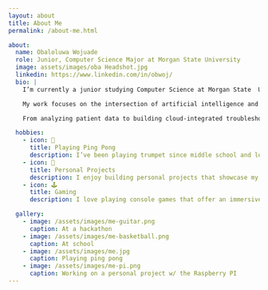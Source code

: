 ```yaml
---
layout: about
title: About Me
permalink: /about-me.html

about:
  name: Obaloluwa Wojuade
  role: Junior, Computer Science Major at Morgan State University
  image: assets/images/oba Headshot.jpg
  linkedin: https://www.linkedin.com/in/obwoj/
  bio: |
    I’m currently a junior studying Computer Science at Morgan State  University in Baltimore, Maryland. I expect to graduate in 2027.

    My work focuses on the intersection of artificial intelligence and real-world impact—how machine learning, data science, and cloud computing can be used to address healthcare disparities and improve system efficiency

    From analyzing patient data to building cloud-integrated troubleshooting tools, I aim to create smart, scalable solutions that empower communities and enhance user experiences.

  hobbies:
    - icon: 🏓
      title: Playing Ping Pong
      description: I’ve been playing trumpet since middle school and love improvising to Coltrane and Miles Davis tracks.
    - icon: 🤖
      title: Personal Projects
      description: I enjoy building personal projects that showcase my interest and solve problems.
    - icon: 🕹️
      title: Gaming
      description: I love playing console games that offer an immersive experience.

  gallery:
    - image: /assets/images/me-guitar.png
      caption: At a hackathon
    - image: /assets/images/me-basketball.png
      caption: At school
    - image: /assets/images/me.jpg
      caption: Playing ping pong
    - image: /assets/images/me-pi.png
      caption: Working on a personal project w/ the Raspberry PI
---
```

